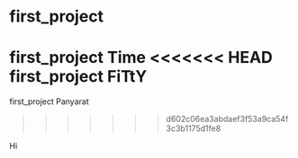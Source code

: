 # first_project
first_project Time
<<<<<<< HEAD
first_project FiTtY
=======
first_project Panyarat
>>>>>>> d602c06ea3abdaef3f53a9ca54f3c3b1175d1fe8

Hi